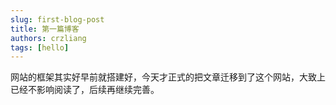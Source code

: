 ```yaml
---
slug: first-blog-post
title: 第一篇博客
authors: crzliang
tags: [hello]
---
```

网站的框架其实好早前就搭建好，今天才正式的把文章迁移到了这个网站，大致上已经不影响阅读了，后续再继续完善。
